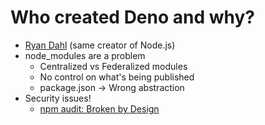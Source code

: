# Who created Deno and why?

- [Ryan Dahl](https://en.wikipedia.org/wiki/Ryan_Dahl) (same creator of Node.js)
- node_modules are a problem
  - Centralized vs Federalized modules
  - No control on what's being published
  - package.json → Wrong abstraction
- Security issues!
  - [npm audit: Broken by Design](https://overreacted.io/npm-audit-broken-by-design/)